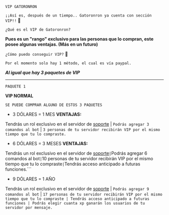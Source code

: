 ``` VIP GATORONRON ```


```¡¡Así es, después de un tiempo.. Gatoronron ya cuenta con sección VIP!!``` 📢


```¿Qué es el VIP de Gatoronron?```



**Pues es un "rango" exclusivo para las personas que lo compran, este posee algunas ventajas. (Más en un futuro)**


```¿Cómo puedo conseguir VIP?``` 🌌


```Por el momento solo hay 1 método, el cual es vía paypal.```


***Al igual que hay 3 paquetes de VIP***


-----------------------------------------------------------------------------------------------------------------------------------------------------------------------------------



```PAQUETE 1```

**VIP NORMAL**

```SE PUEDE COMPRAR ALGUNO DE ESTOS 3 PAQUETES```

- 3 DÓLARES = 1 MES **VENTAJAS:**

Tendrás un rol exclusivo en el servidor de [soporte](https://discord.gg/Y8KrtS3VEA) | ```Podrás agregar 3 comandos al bot``` | ```3 personas de tu servidor recibirán VIP por el mismo tiempo que tu lo compraste.```

- 6 DÓLARES = 3 MESES **VENTAJAS:**

Tendrás un rol exclusivo en el servidor de [soporte](https://discord.gg/Y8KrtS3VEA)``` | ```Podrás agregar 6 comandos al bot``` | ```10 personas de tu servidor recibirán VIP por el mismo tiempo que tu lo compraste``` | ```Tendrás acceso anticipado a futuras funciones.```

- 9 DÓLARES = 1 AÑO 

Tendrás un rol exclusivo en el servidor de [soporte](https://discord.gg/Y8KrtS3VEA) | ```Podrás agregar 9 comandos al bot``` | ```17 personas de tu servidor recibirán VIP por el mismo tiempo que tu lo compraste | Tendrás acceso anticipado a futuras funciones | Podrás elegir cuanta xp ganarán los usuarios de tu servidor por mensaje.```


